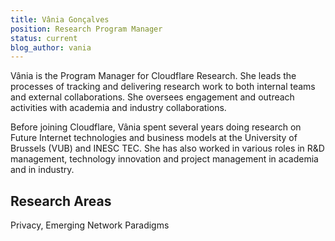 ```yaml
---
title: Vânia Gonçalves
position: Research Program Manager
status: current
blog_author: vania
---
```

Vânia is the Program Manager for Cloudflare Research. She leads the processes of tracking and delivering research work to both internal teams and external collaborations. She oversees engagement and outreach activities with academia and industry collaborations. 

Before joining Cloudflare, Vânia spent several years doing research on Future Internet technologies and business models at the University of Brussels (VUB) and INESC TEC. She has also worked in various roles in R&D management, technology innovation and project management in academia and in industry.  

## Research Areas 
Privacy, Emerging Network Paradigms